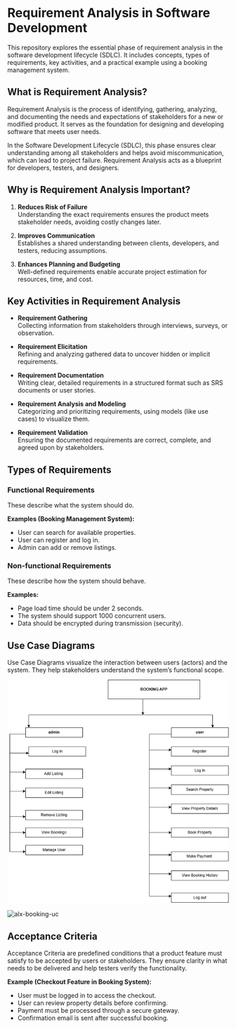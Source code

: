 # Requirement Analysis in Software Development

This repository explores the essential phase of requirement analysis in the software development lifecycle (SDLC). It includes concepts, types of requirements, key activities, and a practical example using a booking management system.
## What is Requirement Analysis?

Requirement Analysis is the process of identifying, gathering, analyzing, and documenting the needs and expectations of stakeholders for a new or modified product. It serves as the foundation for designing and developing software that meets user needs.

In the Software Development Lifecycle (SDLC), this phase ensures clear understanding among all stakeholders and helps avoid miscommunication, which can lead to project failure. Requirement Analysis acts as a blueprint for developers, testers, and designers.
## Why is Requirement Analysis Important?

1. **Reduces Risk of Failure**  
   Understanding the exact requirements ensures the product meets stakeholder needs, avoiding costly changes later.

2. **Improves Communication**  
   Establishes a shared understanding between clients, developers, and testers, reducing assumptions.

3. **Enhances Planning and Budgeting**  
   Well-defined requirements enable accurate project estimation for resources, time, and cost.

## Key Activities in Requirement Analysis

- **Requirement Gathering**  
  Collecting information from stakeholders through interviews, surveys, or observation.

- **Requirement Elicitation**  
  Refining and analyzing gathered data to uncover hidden or implicit requirements.

- **Requirement Documentation**  
  Writing clear, detailed requirements in a structured format such as SRS documents or user stories.

- **Requirement Analysis and Modeling**  
  Categorizing and prioritizing requirements, using models (like use cases) to visualize them.

- **Requirement Validation**  
  Ensuring the documented requirements are correct, complete, and agreed upon by stakeholders.
## Types of Requirements

### Functional Requirements

These describe what the system should do.

**Examples (Booking Management System):**
- User can search for available properties.
- User can register and log in.
- Admin can add or remove listings.

### Non-functional Requirements

These describe how the system should behave.

**Examples:**
- Page load time should be under 2 seconds.
- The system should support 1000 concurrent users.
- Data should be encrypted during transmission (security).






## Use Case Diagrams

Use Case Diagrams visualize the interaction between users (actors) and the system. They help stakeholders understand the system’s functional scope.

![Booking Use Case Diagram](alx-booking-uc.png)


![alx-booking-uc](https://github.com/user-attachments/assets/2df4ddf5-5dcd-4e08-8b0d-625fb901fa8a)





## Acceptance Criteria

Acceptance Criteria are predefined conditions that a product feature must satisfy to be accepted by users or stakeholders. They ensure clarity in what needs to be delivered and help testers verify the functionality.

**Example (Checkout Feature in Booking System):**
- User must be logged in to access the checkout.
- User can review property details before confirming.
- Payment must be processed through a secure gateway.
- Confirmation email is sent after successful booking.

